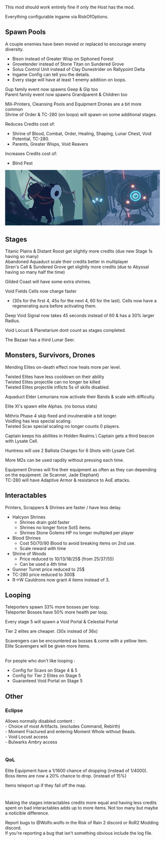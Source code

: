 This mod should work entirely fine if only the Host has the mod.

Everything configurable ingame via RiskOfOptions.

## Spawn Pools
A couple enemies have been moved or replaced to encourage enemy diversity.
- Bison instead of Greater Wisp on Siphoned Forest
- Grovetender instead of Stone Titan on Sundered Grove
- Solus Control Unit instead of Clay Dunestrider on Rallypoint Delta
- Ingame Config can tell you the details.
- Every stage will have at least 1 enemy addition on loops.

Gup family event now spawns Geep & Gip too\
Parent family event now spawns Grandparent & Children too

Mili-Printers, Cleansing Pools and Equipment Drones are a bit more common\
Shrine of Order & TC-280 (on loops) will spawn on some additional stages.

Reduces Credits cost of:
- Shrine of Blood, Combat, Order, Healing, Shaping, Lunar Chest, Void Potential, TC-280.
- Parents, Greater Wisps, Void Reavers

Increases Credits cost of:
- Blind Pest


![Image of Grovetender in Sundered Grove and Solus Control Unit in Rallypoint Delta](https://raw.githubusercontent.com/WolfoIsBestWolf/ror2-LittleGameplayTweaks/main/modPageImages/ltgGrovetender.png)

## Stages
Titanic Plains & Distant Roost get slightly more credits (due new Stage 1s having so many)\
Abandoned Aquaduct scale their credits better in multiplayer\
Siren's Call & Sundered Grove get slightly more credits (due to Abyssal having so many half the time)

Gilded Coast will have some extra shrines.
 
Void Fields Cells now charge faster 
- (30s for the first 4, 45s for the next 4, 60 for the last).
Cells now have a regenerating aura before activating them.

Deep Void Signal now takes 45 seconds instead of 60 & has a 30% larger Radius.

Void Locust & Planetarium dont count as stages completed.

The Bazaar has a third Lunar Seer.
 
## Monsters, Survivors, Drones

Mending Elites on-death effect now heals more per level.

Twisted Elites have less cooldown on their ability\
Twisted Elites projectile can no longer be killed\
Twisted Elites projectile inflicts 5s of skills disabled.

Aquaduct Elder Lemurians now activate their Bands & scale with difficulty.

Elite XI's spawn elite Alphas. (no bonus stats)

Mithrix Phase 4 skip fixed and invulnerable a bit longer.\
Voidling has less special scaling.\
Twisted Scav special scaling no longer counts 0 players.


Captain keeps his abilities in Hidden Realms.\ 
Captain gets a third beacon with Lysate Cell.

Huntress will use 2 Ballista Charges for 6 Shots with Lysate Cell.

More M2s can be used rapdily without pressing each time.

Equipment Drones will fire their equipment as often as they can depending on the equipment. (ie Scanner, Jade Elephant)\
TC-280 will have Adaptive Armor & resistance to AoE attacks.


## Interactables
Printers, Scrappers & Shrines are faster / have less delay.

- Halcyon Shrines
	- Shrines drain gold faster
	- Shrines no longer force SotS items.
	- Shrines Stone Golems HP no longer multipled per player
- Blood Shrines
	- Cost 50/70/90 Blood to avoid breaking items on 2nd use.
	- Scale reward with time
- Shrine of Woods
	- Price reduced to 10/13/18/25$ (from 25/37/55)
	- Can be used a 4th time
- Gunner Turret price reduced to 25$
- TC-280 price reduced to 300$	 
- R->W Cauldrons now grant 4 items instead of 3.
 


 
## Looping 
Teleporters spawn 33% more bosses per loop.\
Teleporter Bosses have 50% more health per loop.

Every stage 5 will spawn a Void Portal & Celestial Portal

Tier 2 elites are cheaper. (30x instead of 36x)

Scavengers can be encountered as bosses & come with a yellow item.\
Elite Scavengers will be given more items.

\
For people who don't like looping :
- Config for Scavs on Stage 4 & 5
- Config for Tier 2 Elites on Stage 5
- Guaranteed Void Portal on Stage 5



## Other
### Eclipse
Allows normally disabled content :\
	- Choice of most Artifacts. (excludes Command, Rebirth)\
	- Moment Fractured and entering Moment Whole without Beads.\
	- Void Locust access\
	- Bulwarks Ambry access

#
### QoL
Elite Equipment have a 1/1600 chance of dropping (instead of 1/4000).\
Boss items are now a 20% chance to drop. (instead of 15%)

Items teleport up if they fall off the map.
 
 
#
Making the stages interactables credits more equal and having less credits spent on bad interactables adds up to more items. Not too many but maybe a noticible difference.


Report bugs to @Wolfo.wolfo in the Risk of Rain 2 discord or RoR2 Modding discord.\
If you're reporting a bug that isn't something obvious include the log file.



 